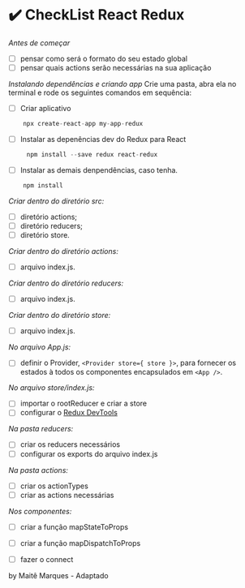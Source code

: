 # ✔️ CheckList React Redux

*Antes de começar*
- [ ] pensar como será o formato do seu estado global
- [ ] pensar quais actions serão necessárias na sua aplicação

*Instalando dependências e criando app*
Crie uma pasta, abra ela no terminal e rode os seguintes comandos em sequência:

- [ ] Criar aplicativo
```javascript 
    npx create-react-app my-app-redux
```
- [ ] Instalar as depenências dev do Redux para React
```javascript 
     npm install --save redux react-redux
```
- [ ] Instalar as demais denpendências, caso tenha.
```javascript 
    npm install
```

*Criar dentro do diretório src:*
- [ ] diretório actions;
- [ ] diretório reducers;
- [ ] diretório store.

*Criar dentro do diretório actions:*
- [ ] arquivo index.js.

*Criar dentro do diretório reducers:*
- [ ] arquivo index.js.

*Criar dentro do diretório store:*
- [ ] arquivo index.js.

*No arquivo App.js:*
- [ ] definir o Provider, `<Provider store={ store }>`, para fornecer os estados à todos os componentes encapsulados em `<App />`.

*No arquivo store/index.js:*
- [ ] importar o rootReducer e criar a store
- [ ] configurar o [Redux DevTools](https://github.com/reduxjs/redux-devtools)

*Na pasta reducers:*
- [ ] criar os reducers necessários
- [ ] configurar os exports do arquivo index.js

*Na pasta actions:*
- [ ] criar os actionTypes
- [ ] criar as actions necessárias

*Nos componentes:*
- [ ] criar a função mapStateToProps
- [ ] criar a função mapDispatchToProps
- [ ] fazer o connect


by Maitê Marques - Adaptado
